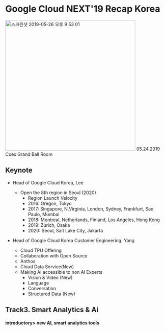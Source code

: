 # Google Cloud NEXT'19 Recap Korea


<img width="408" alt="스크린샷 2019-05-26 오후 9 53 01" src="https://user-images.githubusercontent.com/43804152/58382086-ab12c480-8000-11e9-967c-9d09db5a07f6.png">
05.24.2019 Coex Grand Ball Room

## Keynote
* Head of Google Cloud Korea, Lee
  * Open the 8th region in Seoul (2020)
    * Region Launch Velocity
    * 2016: Oregon, Tokyo
    * 2017: Singapore, N.Virginia, London, Sydney, Frankfurt, Sao Paulo, Mumbai
    * 2018: Montreal, Netherlands, Finland, Los Angeles, Hong Kong
    * 2019: Zurich, Osaka
    * 2020: Seoul, Salt Lake City, Jakarta
      
* Head of Google Cloud Korea Customer Engineering, Yang   

  * Cloud TPU Offering
  * Collaboration with Open Source
  * Anthos
  * Cloud Data Service(New)
  * Making AI accessible to non AI Experts
    * Vision & Video (New)
    * Language
    * Conversation
    * Structured Data (New)
    
## Track3. Smart Analytics & Ai

#### introductory> new AI, smart analytics tools
